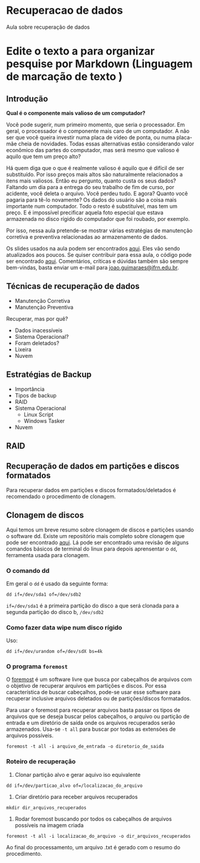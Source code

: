 # Recuperacao de dados
Aula sobre recuperação de dados

# Edite o texto a para organizar pesquise por  Markdown (Linguagem de marcação de texto )


## Introdução

**Qual é o componente mais valioso de um computador?**

Você pode sugerir, num primeiro momento, que seria o processador. Em geral, o processador é o componente mais caro de um computador. A não ser que você queira investir numa placa de vídeo de ponta, ou numa placa-mãe cheia de novidades. Todas essas alternativas estão considerando valor econômico das partes do computador, mas será mesmo que valioso é aquilo que tem um preço alto?

Há quem diga que o que é realmente valioso é aquilo que é difícil de ser substituído. Por isso preços mais altos são naturalmente relacionados a itens mais valiosos. Então eu pergunto, quanto custa os seus dados?
Faltando um dia para a entrega do seu trabalho de fim de curso, por acidente, você deleta o arquivo. Você perdeu tudo. E agora? Quanto você pagaria para tê-lo novamente? Os dados do usuário são a coisa mais importante num computador. Todo o resto é substituível, mas tem um preço. E é impossível precificar aquela foto especial que estava armazenada no disco rígido do computador que foi roubado, por exemplo.

Por isso, nessa aula pretende-se mostrar várias estratégias de manutenção corretiva e preventiva relacionadas ao armazenamento de dados.

Os slides usados na aula podem ser encontrados [aqui](https://jp-guimaraes.github.io/data_recovery). Eles vão sendo atualizados aos poucos. Se quiser contribuir para essa aula, o código pode ser encontrado [aqui](https://github.com/jp-guimaraes/data_recovery). Comentários, críticas e dúvidas também são sempre bem-vindas, basta enviar um e-mail para <joao.guimaraes@ifrn.edu.br>. 

## Técnicas de recuperação de dados

* Manutenção Corretiva
* Manutenção Preventiva

Recuperar, mas por quê?
* Dados inacessíveis
*	Sistema Operacional?
*	Foram deletados?
*	Lixeira
* Nuvem
	
## Estratégias de Backup
* Importância 
* Tipos de backup
* RAID
* Sistema Operacional
  * Linux
    Script
  * Windows
    Tasker
* Nuvem

## RAID

## Recuperação de dados em partições e discos formatados
Para recuperar dados em partições e discos formatados/deletados é recomendado o procedimento de clonagem.

## Clonagem de discos
Aqui temos um breve resumo sobre clonagem de discos e partições usando o software dd. Existe um repositório mais completo sobre clonagem que pode ser encontrado [aqui](https://github.com/jp-guimaraes/clonagem). Lá pode ser encontrado uma revisão de alguns comandos básicos de terminal do linux para depois aprensentar o `dd`, ferramenta usada para clonagem.

### O comando dd
Em geral o `dd` é usado da seguinte forma:

```shell
dd if=/dev/sda1 of=/dev/sdb2
```
`if=/dev/sda1` é a primeira partição do disco a que será clonada para a segunda partição do disco b, `/dev/sdb2`


### Como fazer data wipe num disco rígido

Uso:
```shell
dd if=/dev/urandom of=/dev/sdX bs=4k
```

### O programa `foremost` 

O [foremost](https://github.com/korczis/foremost) é um software livre que busca por cabeçalhos de arquivos com o objetivo de recuperar arquivos em partições e discos. Por essa característica de buscar cabeçalhos, pode-se usar esse software para recuperar inclusive arquivos deletados ou de partições/discos formatados.

Para usar o foremost para recuperar arquivos basta passar os tipos de arquivos que se deseja buscar pelos cabeçalhos, o arquivo ou partição de entrada e um diretório de saída onde os arquivos recuperados serão armazenados. Usa-se `-t all` para buscar por todas as extensões de arquivos possíveis.
```shell
foremost -t all -i arquivo_de_entrada -o diretorio_de_saida
```

### Roteiro de recuperação

1. Clonar partição alvo e gerar aquivo iso equivalente

```shell
dd if=/dev/particao_alvo of=/localizacao_do_arquivo
```

1. Criar diretório para receber arquivos recuperados
```shell
mkdir dir_arquivos_recuperados
```
1. Rodar foremost buscando por todos os cabeçalhos de arquivos possíveis na imagem criada

```shell
foremost -t all -i localizacao_do_arquivo -o dir_arquivos_recuperados
```

Ao final do processamento, um arquivo .txt é gerado com o resumo do procedimento.